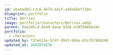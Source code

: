 ```yaml
---
id: eba9adb5-c3c6-4b74-b4cf-ed9e6bbf710e
blueprint: portfolio
title: Berries
image: portfolio/characters/Berries.webp
parent: 9aa3d5c4-9a49-4eea-92e6-e38f666bbc0e
portfolio:
  - characters
updated_by: 733e613e-5f4f-4943-b04a-83cf5f969268
updated_at: 1693074276
---
```


